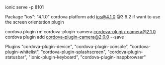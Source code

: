 
ionic serve -p 8101

Package
"ios": "4.1.0"
cordova platform add ios@4.1.0
@3.9.2 if want to use the screen orientation plugin

cordova plugin rm cordova-plugin-camera
cordova-plugin-camera@2.1.0
cordova plugin add cordova-plugin-camera@2.0.0 --save

Plugins
"cordova-plugin-device",
"cordova-plugin-console",
"cordova-plugin-whitelist",
"cordova-plugin-splashscreen",
"cordova-plugin-statusbar",
"ionic-plugin-keyboard",
"cordova-plugin-inappbrowser"